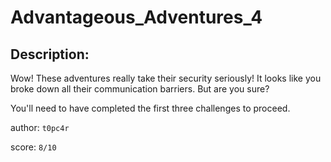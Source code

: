 
# Advantageous_Adventures_4
## Description:
Wow! These adventures really take their security seriously! It looks like you broke down all their communication barriers. But are you sure?

You'll need to have completed the first three challenges to proceed.

author: `t0pc4r`

score: `8/10`

